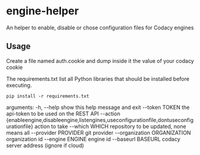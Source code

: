 # engine-helper

An helper to enable, disable or chose configuration files for Codacy engines


## Usage

Create a file named auth.cookie and dump inside it the value of your codacy cookie

The requirements.txt list all Python libraries that should be installed before executing.

    pip install -r requirements.txt

arguments:
  -h, --help            show this help message and exit
  --token TOKEN         the api-token to be used on the REST API
  --action {enableengine,disableengine,listengines,useconfigurationfile,dontuseconfigurationfile} action to take
  --which WHICH         repository to be updated, none means all
  --provider PROVIDER   git provider
  --organization ORGANIZATION   organization id
  --engine ENGINE       engine id
  --baseurl BASEURL     codacy server address (ignore if cloud)
